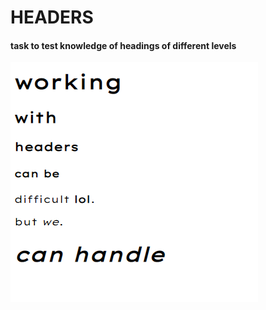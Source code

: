 HEADERS
========

#### task to test knowledge of headings of different levels


![alt text](image/scrin.png)
